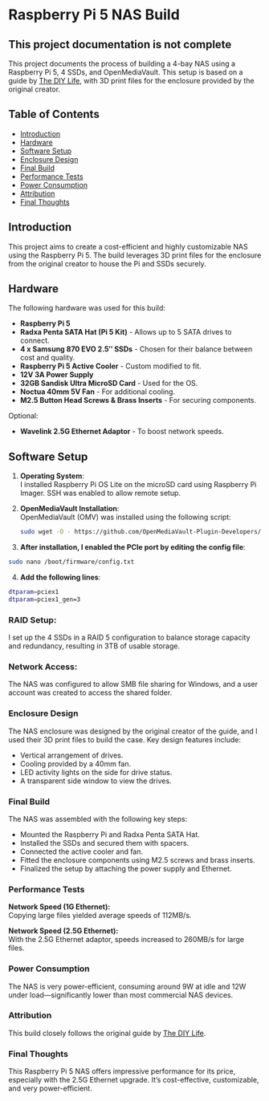 # Raspberry Pi 5 NAS Build
## This project documentation is not complete
This project documents the process of building a 4-bay NAS using a Raspberry Pi 5, 4 SSDs, and OpenMediaVault. This setup is based on a guide by [The DIY Life](https://www.the-diy-life.com/i-built-a-4-bay-raspberry-pi-5-based-nas/), with 3D print files for the enclosure provided by the original creator.

## Table of Contents
- [Introduction](#introduction)
- [Hardware](#hardware)
- [Software Setup](#software-setup)
- [Enclosure Design](#enclosure-design)
- [Final Build](#final-build)
- [Performance Tests](#performance-tests)
- [Power Consumption](#power-consumption)
- [Attribution](#attribution)
- [Final Thoughts](#final-thoughts)

## Introduction
This project aims to create a cost-efficient and highly customizable NAS using the Raspberry Pi 5. The build leverages 3D print files for the enclosure from the original creator to house the Pi and SSDs securely.

## Hardware
The following hardware was used for this build:
- **Raspberry Pi 5**
- **Radxa Penta SATA Hat (Pi 5 Kit)** - Allows up to 5 SATA drives to connect.
- **4 x Samsung 870 EVO 2.5″ SSDs** - Chosen for their balance between cost and quality.
- **Raspberry Pi 5 Active Cooler** - Custom modified to fit.
- **12V 3A Power Supply**
- **32GB Sandisk Ultra MicroSD Card** - Used for the OS.
- **Noctua 40mm 5V Fan** - For additional cooling.
- **M2.5 Button Head Screws & Brass Inserts** - For securing components.

Optional:
- **Wavelink 2.5G Ethernet Adaptor** - To boost network speeds.

## Software Setup
1. **Operating System**:  
   I installed Raspberry Pi OS Lite on the microSD card using Raspberry Pi Imager. SSH was enabled to allow remote setup.
   
2. **OpenMediaVault Installation**:  
   OpenMediaVault (OMV) was installed using the following script:
   ```bash
   sudo wget -O - https://github.com/OpenMediaVault-Plugin-Developers/installScript/raw/master/install | sudo bash
    ```
3. **After installation, I enabled the PCIe port by editing the config file**:
```bash
sudo nano /boot/firmware/config.txt
```

4. **Add the following lines**:
```bash
dtparam=pciex1
dtparam=pciex1_gen=3
```

### RAID Setup:
I set up the 4 SSDs in a RAID 5 configuration to balance storage capacity and redundancy, resulting in 3TB of usable storage.

### Network Access:
The NAS was configured to allow SMB file sharing for Windows, and a user account was created to access the shared folder.

### Enclosure Design
The NAS enclosure was designed by the original creator of the guide, and I used their 3D print files to build the case. Key design features include:
- Vertical arrangement of drives.
- Cooling provided by a 40mm fan.
- LED activity lights on the side for drive status.
- A transparent side window to view the drives.

### Final Build
The NAS was assembled with the following key steps:
- Mounted the Raspberry Pi and Radxa Penta SATA Hat.
- Installed the SSDs and secured them with spacers.
- Connected the active cooler and fan.
- Fitted the enclosure components using M2.5 screws and brass inserts.
- Finalized the setup by attaching the power supply and Ethernet.

### Performance Tests
**Network Speed (1G Ethernet):**  
Copying large files yielded average speeds of 112MB/s.

**Network Speed (2.5G Ethernet):**  
With the 2.5G Ethernet adaptor, speeds increased to 260MB/s for large files.

### Power Consumption
The NAS is very power-efficient, consuming around 9W at idle and 12W under load—significantly lower than most commercial NAS devices.

### Attribution
This build closely follows the original guide by [The DIY Life](https://www.the-diy-life.com/i-built-a-4-bay-raspberry-pi-5-based-nas/).

### Final Thoughts
This Raspberry Pi 5 NAS offers impressive performance for its price, especially with the 2.5G Ethernet upgrade. It’s cost-effective, customizable, and very power-efficient.

